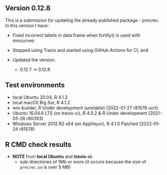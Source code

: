 ## Version 0.12.8
This is a submission for updating the already published package - precrec.
In this version I have:

* Fixed incorrect labels in data.frame when fortify() is used with mmcurves 

* Stopped using Travis and started using GitHub Actions for CI, and

* Updated the version.
    * 0.12.7 -> 0.12.8
    
## Test environments
* local Ubuntu 20.04, R 4.1.2
* local macOS Big Sur, R 4.1.2
* win-builder, R Under development (unstable) (2022-01-27 r81578 ucrt)
* Ubuntu 16.04.6 LTS (on travis-ci), R 4.0.2 & R Under development (2021-05-26 r80393)
* Windows Server 2012 R2 x64 (on AppVeyor), R 4.1.0 Patched (2022-01-24 r81578)

## R CMD check results
* **NOTE** from **local Ubuntu** and **travis-ci**.
    * sub-directories of 1Mb or more (it occurs because the size of `precrec.so` is over 5 MB)
